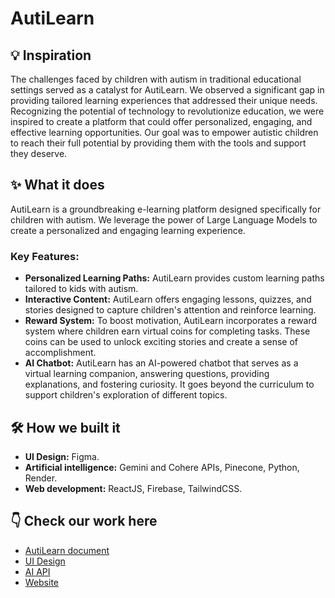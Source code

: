 # AutiLearn
## 💡 Inspiration
The challenges faced by children with autism in traditional educational settings served as a catalyst for AutiLearn. We observed a significant gap in providing tailored learning experiences that addressed their unique needs. Recognizing the potential of technology to revolutionize education, we were inspired to create a platform that could offer personalized, engaging, and effective learning opportunities. Our goal was to empower autistic children to reach their full potential by providing them with the tools and support they deserve.

## ✨ What it does
AutiLearn is a groundbreaking e-learning platform designed specifically for children with autism. We leverage the power of Large Language Models to create a personalized and engaging learning experience.

### Key Features:
- **Personalized Learning Paths:** AutiLearn provides custom learning paths tailored to kids with autism.
- **Interactive Content:** AutiLearn offers engaging lessons, quizzes, and stories designed to capture children's attention and reinforce learning.
- **Reward System:** To boost motivation, AutiLearn incorporates a reward system where children earn virtual coins for completing tasks. These coins can be used to unlock exciting stories and create a sense of accomplishment.
- **AI Chatbot:** AutiLearn has an AI-powered chatbot that serves as a virtual learning companion, answering questions, providing explanations, and fostering curiosity. It goes beyond the curriculum to support children's exploration of different topics.

## 🛠️ How we built it
- **UI Design:** Figma.
- **Artificial intelligence:** Gemini and Cohere APIs, Pinecone, Python, Render.
- **Web development:** ReactJS, Firebase, TailwindCSS.

## 👇 Check our work here
- [AutiLearn document](https://drive.google.com/file/d/1_Dh11H-_p8Tx6cDKLYsMDMMWyx4nMggr/view?usp=sharing)
- [UI Design](https://www.figma.com/design/RhqLHXiUjBJnLlHYiDV0Qq/AutiLearn?node-id=3034-300&t=Naiot6KmNb5KmsDv-0)
- [AI API](https://mega-hackathon-2024.onrender.com)
- [Website](https://autilearn-d8f45.web.app)
